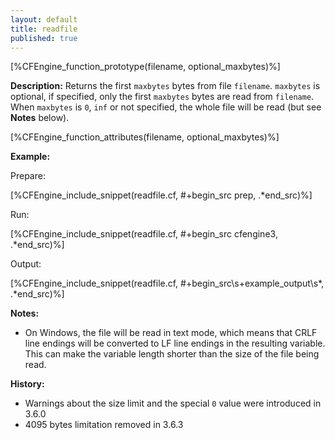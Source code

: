 ```yaml
---
layout: default
title: readfile
published: true
---
```


[%CFEngine_function_prototype(filename, optional_maxbytes)%]

**Description:**
Returns the first `maxbytes` bytes from file `filename`.
`maxbytes` is optional, if specified, only the first `maxbytes` bytes are read from `filename`.
When `maxbytes` is `0`, `inf` or not specified, the whole file will be read (but see **Notes** below).

[%CFEngine_function_attributes(filename, optional_maxbytes)%]

**Example:**

Prepare:

[%CFEngine_include_snippet(readfile.cf, #\+begin_src prep, .*end_src)%]

Run:

[%CFEngine_include_snippet(readfile.cf, #\+begin_src cfengine3, .*end_src)%]

Output:

[%CFEngine_include_snippet(readfile.cf, #\+begin_src\s+example_output\s*, .*end_src)%]

**Notes:**

* On Windows, the file will be read in text mode, which means that
CRLF line endings will be converted to LF line endings in the
resulting variable. This can make the variable length shorter than the
size of the file being read.

**History:**

* Warnings about the size limit and the special `0` value were introduced in 3.6.0
* 4095 bytes limitation removed in 3.6.3
